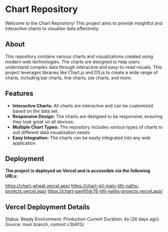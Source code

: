 # Chart Repository

Welcome to the Chart Repository! This project aims to provide insightful and interactive charts to visualize data effectively. 

## About

This repository contains various charts and visualizations created using modern web technologies. The charts are designed to help users understand complex data through interactive and easy-to-read visuals. This project leverages libraries like Chart.js and D3.js to create a wide range of charts, including bar charts, line charts, pie charts, and more.

## Features

- **Interactive Charts:** All charts are interactive and can be customized based on the data set.
- **Responsive Design:** The charts are designed to be responsive, ensuring they look great on all devices.
- **Multiple Chart Types:** The repository includes various types of charts to suit different data visualization needs.
- **Easy Integration:** The charts can be easily integrated into any web application.

## Deployment
**The project is deployed on Vercel and is accessible via the following URLs:**

https://chart-wheat.vercel.app/
https://chart-git-main-titli-naths-projects.vercel.app/
https://chart-qamf0dr76-titli-naths-projects.vercel.app/

## Vercel Deployment Details
Status: Ready
Environment: Production
Current Duration: 4s (26 days ago)
Source: main branch, commit c3b912c
 
